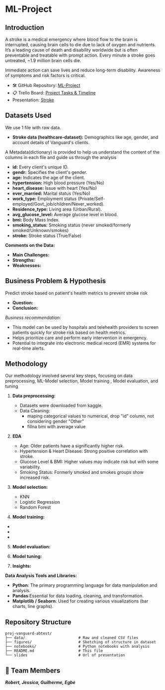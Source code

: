 # ML-Project

## Introduction
A stroke is a medical emergency where blood flow to the brain is interrupted, causing brain cells to die due to lack of oxygen and nutrients. It’s a leading cause of death and disability worldwide but is often preventable and treatable with prompt action. Every minute a stroke goes untreated, ~1.9 million brain cells die.

Immediate action can save lives and reduce long-term disability. Awareness of symptoms and risk factors is critical.

- 🛠 GitHub Repository: [ML-Project](https://github.com/Jessica-Bu/ML-Project)
- 📋 Trello Board: [Project Tasks & Timeline](https://trello.com/b/CNv59pX7/project-week-7) 
- Presentation: [Stroke](https://docs.google.com/presentation/d/.../view) 

## Datasets Used

We use 1 file with raw data.
 *  **Stroke data (healthcare-dataset):** Demographics like age, gender, and account details of Vanguard's clients.

A Metadata(dictionary) is provided to help us understand the content of the columns in each file and guide us through the analysis

* **id:** Every client's unique ID.
* **gendr:** Specifies the client's gender.
* **age:** Indicates the age of the client.
* **hypertension:** High blood pressure (Yes/No)
* **heart_disease:** Issue with heart (Yes/No)
* **ever_married:** Marital status (Yes/No)
* **work\_type:** Employment status (Private/Self-employed/Govt\_job/children/Never\_worked).
* **Residence_type:** Living area (Urban/Rural).
* **avg\_glucose\_level:** Average glucose level in blood.
* **bmi:** Body Mass Index.
* **smoking_status:** Smoking status (never smoked/formerly smoked/Unknown/smokes)
* **stroke:** Stroke status (True/False)


**Comments on the Data:**

* **Main Challenges:** 
* **Strengths:** 
* **Weaknesses:** 

##  Business Problem & Hypothesis
Predict stroke based on patient's health metrics to prevent stroke risk

* **Question:** 
* **Conclusion:**  

_*Business recommendation*_: 
  * This model can be used by hospitals and telehealth providers to screen patients quickly for stroke risk based on health metrics.
  * Helps prioritize care and perform early intervention in emergency.
  * Potential to integrate into electronic medical record (EMR) systems for real-time alerts.

## Methodology

Our methodology involved several key steps, focusing on data preprocessing, ML-Model selection, Model training , Model evaluation, and tuning

1.  **Data preprocessing:** 
    * Datasets were downloaded from kaggle.
    * Data Cleaning: 
        * maping categorical values to numerical, drop "id" column, not considering gender "Other"
        * fillna bmi with average value
2.  **EDA**
    * Age: Older patients have a significantly higher risk.
    * Hypertension & Heart Disease: Strong positive correlation with stroke.
    * Glucose Level & BMI: Higher values may indicate risk but with some variability.
    * Smoking Status: Formerly smoked and smokes groups show increased risk.   

3.  **Model selection:** 
    * KNN 
    * Logistic Regression
    * Random Forest

4.  **Model training:**  
* 
* 
* 

5.  **Model evaluation:** 

6.  **Model tuning:**

7.  **Insights:**

  **Data Analysis Tools and Libraries:**
* __Python__: The primary programming language for data manipulation and analysis.
* __Pandas__:Essential for data loading, cleaning, and transformation.
* __Matplotlib / Seaborn__: Used for creating various visualizations (bar charts, line graphs).

##  Repository Structure

```
proj-vanguard-abtest/
├── data/                        # Raw and cleaned CSV files
├── figures/                     # Sketching of structure in dataset
├── notebooks/                   # Python notebooks with analysis
├── README.md                    # This file
└── slides                       # Url of presentation
```
## 👥 Team Members
__*Robert, Jessica, Guilherme, Egbe*__